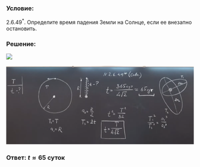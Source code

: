 ###  Условие:

$2.6.49^*.$ Определите время падения Земли на Солнце, если ее внезапно остановить.

###  Решение:

![](https://www.youtube.com/embed/VwKomsy1vD0)

![|1690x709, 67%](../../img/2.6.49/01.png)

###  Ответ: $t \approx 65$ суток